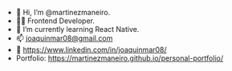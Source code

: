 - 👋 Hi, I’m @martinezmaneiro.
- 👨‍💻 Frontend Developer.
- 🌱 I’m currently learning React Native.
- 📫 joaquinmar08@gmail.com
- 👔 https://www.linkedin.com/in/joaquinmar08/
- Portfolio: https://martinezmaneiro.github.io/personal-portfolio/
<!---
martinezmaneiro/martinezmaneiro is a ✨ special ✨ repository because its `README.md` (this file) appears on your GitHub profile.
You can click the Preview link to take a look at your changes.
--->
